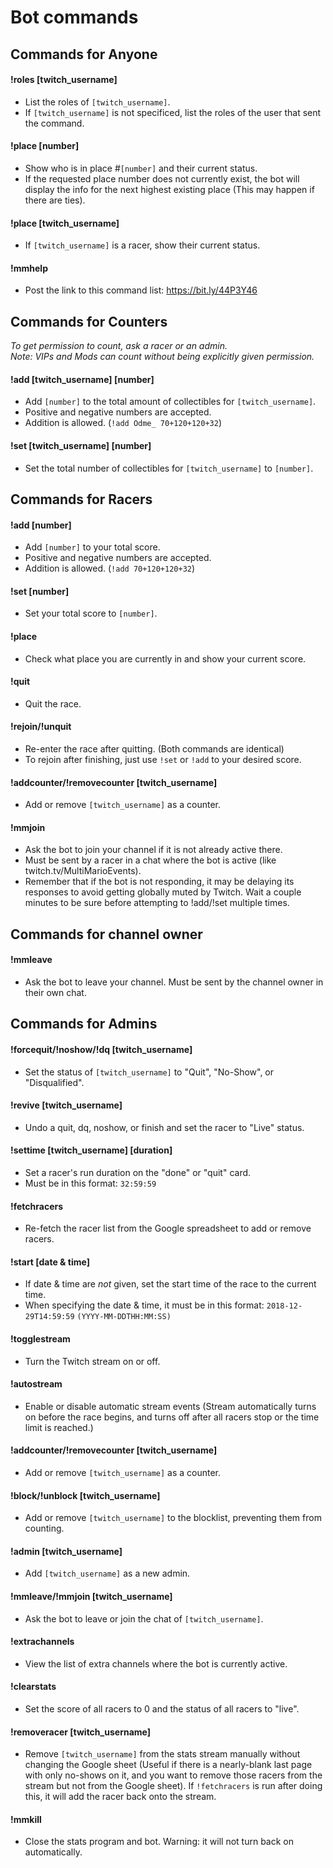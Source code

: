 # Bot commands
## Commands for Anyone
#### !roles [twitch_username]
+ List the roles of `[twitch_username]`.
+ If `[twitch_username]` is not specificed, list the roles of the user that sent the command.
#### !place [number]
+ Show who is in place #`[number]` and their current status.
+ If the requested place number does not currently exist, the bot will display the info for the next highest existing place (This may happen if there are ties).
#### !place [twitch_username]
+ If `[twitch_username]` is a racer, show their current status.
#### !mmhelp
+ Post the link to this command list: https://bit.ly/44P3Y46

## Commands for Counters  
*To get permission to count, ask a racer or an admin.*  
*Note: VIPs and Mods can count without being explicitly given permission.*  
#### !add [twitch_username] [number]  
+ Add `[number]` to the total amount of collectibles for `[twitch_username]`.  
+ Positive and negative numbers are accepted.  
+ Addition is allowed. (`!add Odme_ 70+120+120+32`)  
#### !set [twitch_username] [number]  
+ Set the total number of collectibles for `[twitch_username]` to `[number]`.  
   
## Commands for Racers  
#### !add [number]  
+ Add `[number]` to your total score.  
+ Positive and negative numbers are accepted.  
+ Addition is allowed. (`!add 70+120+120+32`)  
#### !set [number]  
+ Set your total score to `[number]`.  
#### !place  
+ Check what place you are currently in and show your current score.  
#### !quit  
+ Quit the race.  
#### !rejoin/!unquit   
+ Re-enter the race after quitting. (Both commands are identical)  
+ To rejoin after finishing, just use `!set` or `!add` to your desired score.  
#### !addcounter/!removecounter [twitch_username]  
+ Add or remove `[twitch_username]` as a counter.  
#### !mmjoin  
+ Ask the bot to join your channel if it is not already active there.   
+ Must be sent by a racer in a chat where the bot is active (like twitch.tv/MultiMarioEvents).  
+ Remember that if the bot is not responding, it may be delaying its responses to avoid getting globally muted by Twitch. Wait a couple minutes to be sure before attempting to !add/!set multiple times.  
   
## Commands for channel owner  
#### !mmleave  
+ Ask the bot to leave your channel. Must be sent by the channel owner in their own chat.  
   
## Commands for Admins  
#### !forcequit/!noshow/!dq [twitch_username]  
+ Set the status of `[twitch_username]` to "Quit", "No-Show", or "Disqualified".  
#### !revive [twitch_username]  
+ Undo a quit, dq, noshow, or finish and set the racer to "Live" status.  
#### !settime [twitch_username] [duration]  
+ Set a racer's run duration on the "done" or "quit" card.  
+ Must be in this format: `32:59:59`  
#### !fetchracers  
+ Re-fetch the racer list from the Google spreadsheet to add or remove racers.  
#### !start [date & time]  
+ If date & time are *not* given, set the start time of the race to the current time.  
+ When specifying the date & time, it must be in this format: `2018-12-29T14:59:59` `(YYYY-MM-DDTHH:MM:SS)`  
#### !togglestream  
+ Turn the Twitch stream on or off.  
#### !autostream  
+ Enable or disable automatic stream events (Stream automatically turns on before the race begins, and turns off after all racers stop or the time limit is reached.)
#### !addcounter/!removecounter [twitch_username]  
+ Add or remove `[twitch_username]` as a counter.  
#### !block/!unblock [twitch_username]  
+ Add or remove `[twitch_username]` to the blocklist, preventing them from counting.  
#### !admin [twitch_username]  
+ Add `[twitch_username]` as a new admin.  
#### !mmleave/!mmjoin [twitch_username]  
+ Ask the bot to leave or join the chat of `[twitch_username]`.  
#### !extrachannels
+ View the list of extra channels where the bot is currently active.  
#### !clearstats
+ Set the score of all racers to 0 and the status of all racers to "live".  
#### !removeracer [twitch_username]  
+ Remove `[twitch_username]` from the stats stream manually without changing the Google sheet (Useful if there is a nearly-blank last page with only no-shows on it, and you want to remove those racers from the stream but not from the Google sheet). If `!fetchracers` is run after doing this, it will add the racer back onto the stream.
#### !mmkill  
+ Close the stats program and bot. Warning: it will not turn back on automatically.  
